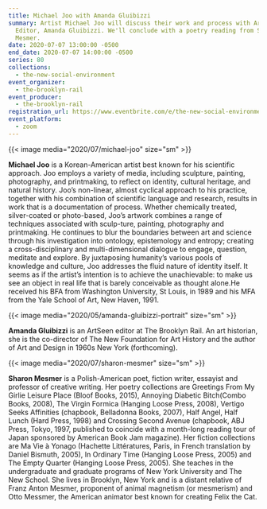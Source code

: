 ```yaml
---
title: Michael Joo with Amanda Gluibizzi
summary: Artist Michael Joo will discuss their work and process with ArtSeen
  Editor, Amanda Gluibizzi. We'll conclude with a poetry reading from Sharon
  Mesmer.
date: 2020-07-07 13:00:00 -0500
end_date: 2020-07-07 14:00:00 -0500
series: 80
collections:
  - the-new-social-environment
event_organizer:
  - the-brooklyn-rail
event_producer:
  - the-brooklyn-rail
registration_url: https://www.eventbrite.com/e/the-new-social-environment-80-michael-joo-tickets-112035928478
event_platform:
  - zoom
---
```

{{< image media="2020/07/michael-joo" size="sm" >}}

**Michael Joo** is a Korean-American artist best known for his scientific approach. Joo employs a variety of media, including sculpture, painting, photography, and printmaking, to reflect on identity, cultural heritage, and natural history. Joo’s non-linear, almost cyclical approach to his practice, together with his combination of scientific language and research, results in work that is a documentation of process. Whether chemically treated, silver-coated or photo-based, Joo’s artwork combines a range of techniques associated with sculp-ture, painting, photography and printmaking. He continues to blur the boundaries between art and science through his investigation into ontology, epistemology and entropy; creating a cross-disciplinary and multi-dimensional dialogue to engage, question, meditate and explore. By juxtaposing humanity’s various pools of knowledge and culture, Joo addresses the fluid nature of identity itself. It seems as if the artist’s intention is to achieve the unachievable: to make us see an object in real life that is barely conceivable as thought alone.He received his BFA from Washington University, St Louis, in 1989 and his MFA from the Yale School of Art, New Haven, 1991. 

{{< image media="2020/05/amanda-gluibizzi-portrait" size="sm" >}}

**Amanda Gluibizzi** is an ArtSeen editor at The Brooklyn Rail. An art historian, she is the co-director of The New Foundation for Art History and the author of Art and Design in 1960s New York (forthcoming).

{{< image media="2020/07/sharon-mesmer" size="sm" >}}

**Sharon Mesmer** is a Polish-American poet, fiction writer, essayist and professor of creative writing. Her poetry collections are Greetings From My Girlie Leisure Place (Bloof Books, 2015), Annoying Diabetic Bitch(Combo Books, 2008), The Virgin Formica (Hanging Loose Press, 2008), Vertigo Seeks Affinities (chapbook, Belladonna Books, 2007), Half Angel, Half Lunch (Hard Press, 1998) and Crossing Second Avenue (chapbook, ABJ Press, Tokyo, 1997, published to coincide with a month-long reading tour of Japan sponsored by American Book Jam magazine). Her fiction collections are Ma Vie à Yonago (Hachette Littératures, Paris, in French translation by Daniel Bismuth, 2005), In Ordinary Time (Hanging Loose Press, 2005) and The Empty Quarter (Hanging Loose Press, 2005). She teaches in the undergraduate and graduate programs of New York University and The New School. She lives in Brooklyn, New York and is a distant relative of Franz Anton Mesmer, proponent of animal magnetism (or mesmerism) and Otto Messmer, the American animator best known for creating Felix the Cat.